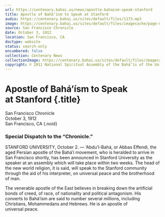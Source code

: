```yaml
---
url: https://centenary.bahai.us/news/apostle-bahaism-speak-stanford
title: Apostle of Bahá’ísm to Speak at Stanford
audio: https://centenary.bahai.us/sites/default/files/1173.mp3
image: https://centenary.bahai.us/sites/default/files/imagecache/page-main-image/images/press_clippings/10-03-1912%2CSan%20Franciso%20CHronicle%2Cp12%20col%2001%20Apostle%20of%20Bahaism%20to%20Speak%20at%20Stanford%20%281800%20dpi%29%20-%20001.png
source: San Francisco Chronicle
date: October 3, 1912
location: San Francisco, CA
doctype: website
status: search-only
encumbered: false
collection: Centenary News
collectionImage: https://centenary.bahai.us/sites/default/files/imagecache/theme-image/main_image/abdulbaha-overview-small_0.jpg
copyright: © 2011 National Spiritual Assembly of the Bahá’ís of the United States
---
```



# Apostle of Bahá’ísm to Speak at Stanford {.title}

San Francisco Chronicle  
October 3, 1912  
San Francisco, CA
{.noid}  



### Special Dispatch to the “Chronicle.”

STANFORD UNIVERSITY, October 2. — ‘Abdu’l-Bahá, or Abbas Effendi, the aged Persian apostle of the Bahá’í movement, who is heralded to arrive in San Francisco shortly, has been announced in Stanford University as the speaker at an assembly which will take place within two weeks. The head of the new world religion, it is said, will speak to the Stanford community through the aid of his interpreter, on universal peace and the brotherhood of man.

The venerable apostle of the East believes in breaking down the artificial bonds of creed, of race, of nationality and political antagonism. His converts to Bahá’ísm are said to number several millions, including Christians, Mohammedans and Hebrews. He is an apostle of universal peace.